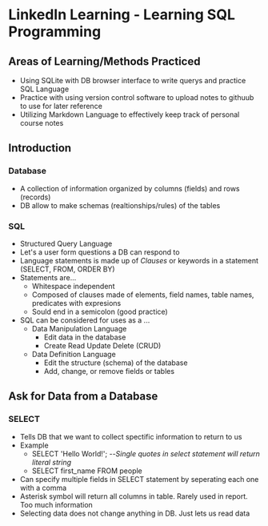 # LinkedIn Learning - Learning SQL Programming

## Areas of Learning/Methods Practiced
* Using SQLite with DB browser interface to write querys and practice SQL Language
* Practice with using version control software to upload notes to githuub to use for later reference
* Utilizing Markdown Language to effectively keep track of personal course notes

## Introduction

### Database
* A collection of information organized by columns (fields) and rows (records)
* DB allow to make schemas (realtionships/rules) of the tables

### SQL
* Structured Query Language
* Let's a user form questions a DB can respond to
* Language statements is made up of *Clauses* or keywords in a statement (SELECT, FROM, ORDER BY)
* Statements are...
	* Whitespace independent
	* Composed of clauses made of elements, field names, table names, predicates with expresions
	* Sould end in a semicolon (good practice)
* SQL can be considered for uses as a ...
	* Data Manipulation Language
		* Edit data in the database
		* Create Read Update Delete (CRUD)
	* Data Definition Language
		* Edit the structure (schema) of the database
		* Add, change, or remove fields or tables

## Ask for Data from a Database

### SELECT 
* Tells DB that we want to collect spectific information to return to us
* Example
	* SELECT 'Hello World!'; --*Single quotes in select statement will return literal string*
	* SELECT first_name FROM people
* Can specify multiple fields in SELECT statement by seperating each one with a comma
* Asterisk symbol will return all columns in table. Rarely used in report. Too much information
* Selecting data does not change anything in DB. Just lets us read data